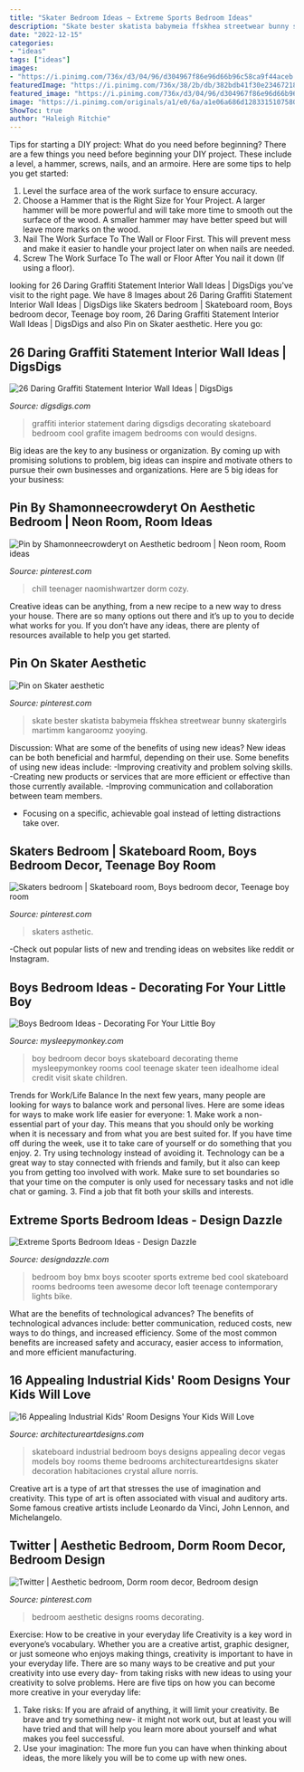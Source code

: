 ```yaml
---
title: "Skater Bedroom Ideas ~ Extreme Sports Bedroom Ideas"
description: "Skate bester skatista babymeia ffskhea streetwear bunny skatergirls martimm kangaroomz yooying"
date: "2022-12-15"
categories:
- "ideas"
tags: ["ideas"]
images:
- "https://i.pinimg.com/736x/d3/04/96/d304967f86e96d66b96c58ca9f44aceb.jpg"
featuredImage: "https://i.pinimg.com/736x/38/2b/db/382bdb41f30e234672189942d66253ec.jpg"
featured_image: "https://i.pinimg.com/736x/d3/04/96/d304967f86e96d66b96c58ca9f44aceb.jpg"
image: "https://i.pinimg.com/originals/a1/e0/6a/a1e06a686d12833151075805fcf98036.jpg"
ShowToc: true
author: "Haleigh Ritchie"
---
```



Tips for starting a DIY project: What do you need before beginning?
There are a few things you need before beginning your DIY project. These include a level, a hammer, screws, nails, and an armoire. Here are some tips to help you get started:
1. Level the surface area of the work surface to ensure accuracy.
2. Choose a Hammer that is the Right Size for Your Project. A larger hammer will be more powerful and will take more time to smooth out the surface of the wood. A smaller hammer may have better speed but will leave more marks on the wood.
3. Nail The Work Surface To The Wall or Floor First. This will prevent mess and make it easier to handle your project later on when nails are needed.
4. Screw The Work Surface To The wall or Floor After You nail it down (If using a floor).

	

		
looking for 26 Daring Graffiti Statement Interior Wall Ideas | DigsDigs you've visit to the right page. We have 8 Images about 26 Daring Graffiti Statement Interior Wall Ideas | DigsDigs like Skaters bedroom | Skateboard room, Boys bedroom decor, Teenage boy room, 26 Daring Graffiti Statement Interior Wall Ideas | DigsDigs and also Pin on Skater aesthetic. Here you go:
		
    
## 26 Daring Graffiti Statement Interior Wall Ideas | DigsDigs

<img loading=lazy src="http://www.digsdigs.com/photos/how-to-use-graffiti-in-interior-design-ideas-6.jpg" onerror="this.onerror=null;this.src='https://tse1.mm.bing.net/th?id=OIP.9KdJBa3YN4w6HurWI447TQHaIW&amp;pid=15.1';" alt="26 Daring Graffiti Statement Interior Wall Ideas | DigsDigs">

_Source: digsdigs.com_

>graffiti interior statement daring digsdigs decorating skateboard bedroom cool grafite imagem bedrooms con would designs. 

	

Big ideas are the key to any business or organization. By coming up with promising solutions to problem, big ideas can inspire and motivate others to pursue their own businesses and organizations. Here are 5 big ideas for your business: 

    
## Pin By Shamonneecrowderyt On Aesthetic Bedroom | Neon Room, Room Ideas

<img loading=lazy src="https://i.pinimg.com/736x/b6/14/7f/b6147ff9ac3eea491325f2fd3ee88b2c.jpg" onerror="this.onerror=null;this.src='https://tse1.mm.bing.net/th?id=OIP.w_EsDpGPsdlt2MFNmjr9TQHaNJ&amp;pid=15.1';" alt="Pin by Shamonneecrowderyt on Aesthetic bedroom | Neon room, Room ideas">

_Source: pinterest.com_

>chill teenager naomishwartzer dorm cozy. 

	

Creative ideas can be anything, from a new recipe to a new way to dress your house. There are so many options out there and it’s up to you to decide what works for you. If you don’t have any ideas, there are plenty of resources available to help you get started.

    
## Pin On Skater Aesthetic

<img loading=lazy src="https://i.pinimg.com/736x/d3/04/96/d304967f86e96d66b96c58ca9f44aceb.jpg" onerror="this.onerror=null;this.src='https://tse3.mm.bing.net/th?id=OIP.Uy8dyPLQJFTwXvp4QET1NAHaHG&amp;pid=15.1';" alt="Pin on Skater aesthetic">

_Source: pinterest.com_

>skate bester skatista babymeia ffskhea streetwear bunny skatergirls martimm kangaroomz yooying. 

	

Discussion: What are some of the benefits of using new ideas?
New ideas can be both beneficial and harmful, depending on their use. Some benefits of using new ideas include: 
-Improving creativity and problem solving skills.
-Creating new products or services that are more efficient or effective than those currently available.
-Improving communication and collaboration between team members. 
- Focusing on a specific, achievable goal instead of letting distractions take over.

    
## Skaters Bedroom | Skateboard Room, Boys Bedroom Decor, Teenage Boy Room

<img loading=lazy src="https://i.pinimg.com/736x/38/2b/db/382bdb41f30e234672189942d66253ec.jpg" onerror="this.onerror=null;this.src='https://tse3.mm.bing.net/th?id=OIP._IIJkG03zzgME6iKvHbW4QHaFj&amp;pid=15.1';" alt="Skaters bedroom | Skateboard room, Boys bedroom decor, Teenage boy room">

_Source: pinterest.com_

>skaters asthetic. 

	

-Check out popular lists of new and trending ideas on websites like reddit or Instagram.

    
## Boys Bedroom Ideas - Decorating For Your Little Boy

<img loading=lazy src="http://www.mysleepymonkey.com/images/decor/boys-bedroom-ideas/large/idealhome-skateboard-wall-boy-room-decor.jpg" onerror="this.onerror=null;this.src='https://tse1.mm.bing.net/th?id=OIP.a-DTLXFuqhCxW9I5sn61aQHaHc&amp;pid=15.1';" alt="Boys Bedroom Ideas - Decorating For Your Little Boy">

_Source: mysleepymonkey.com_

>boy bedroom decor boys skateboard decorating theme mysleepymonkey rooms cool teenage skater teen idealhome ideal credit visit skate children. 

	

Trends for Work/Life Balance
In the next few years, many people are looking for ways to balance work and personal lives. Here are some ideas for ways to make work life easier for everyone: 1. Make work a non-essential part of your day. This means that you should only be working when it is necessary and from what you are best suited for. If you have time off during the week, use it to take care of yourself or do something that you enjoy. 2. Try using technology instead of avoiding it. Technology can be a great way to stay connected with friends and family, but it also can keep you from getting too involved with work. Make sure to set boundaries so that your time on the computer is only used for necessary tasks and not idle chat or gaming. 3. Find a job that fit both your skills and interests.

    
## Extreme Sports Bedroom Ideas - Design Dazzle

<img loading=lazy src="http://st.houzz.com/simgs/bc712470026eeba5_8-1003/contemporary-kids.jpg" onerror="this.onerror=null;this.src='https://tse2.mm.bing.net/th?id=OIP.yfB5Gq-TtZ0NfOt8VCtuiAHaE6&amp;pid=15.1';" alt="Extreme Sports Bedroom Ideas - Design Dazzle">

_Source: designdazzle.com_

>bedroom boy bmx boys scooter sports extreme bed cool skateboard rooms bedrooms teen awesome decor loft teenage contemporary lights bike. 

	

What are the benefits of technological advances?
The benefits of technological advances include: better communication, reduced costs, new ways to do things, and increased efficiency. Some of the most common benefits are increased safety and accuracy, easier access to information, and more efficient manufacturing.

    
## 16 Appealing Industrial Kids&#039; Room Designs Your Kids Will Love

<img loading=lazy src="http://www.architectureartdesigns.com/wp-content/uploads/2015/06/16-Appealing-Industrial-Kids-Room-Designs-Your-Kids-Will-Love-8-630x630.jpg" onerror="this.onerror=null;this.src='https://tse2.mm.bing.net/th?id=OIP.HuwapPJzfHchEi3wQUd22gHaHa&amp;pid=15.1';" alt="16 Appealing Industrial Kids&#039; Room Designs Your Kids Will Love">

_Source: architectureartdesigns.com_

>skateboard industrial bedroom boys designs appealing decor vegas models boy rooms theme bedrooms architectureartdesigns skater decoration habitaciones crystal allure norris. 

	

Creative art is a type of art that stresses the use of imagination and creativity. This type of art is often associated with visual and auditory arts. Some famous creative artists include Leonardo da Vinci, John Lennon, and Michelangelo.

    
## Twitter | Aesthetic Bedroom, Dorm Room Decor, Bedroom Design

<img loading=lazy src="https://i.pinimg.com/originals/a1/e0/6a/a1e06a686d12833151075805fcf98036.jpg" onerror="this.onerror=null;this.src='https://tse1.mm.bing.net/th?id=OIP.1MqV6EKXMUhAy-DJC3YC8gHaJ4&amp;pid=15.1';" alt="Twitter | Aesthetic bedroom, Dorm room decor, Bedroom design">

_Source: pinterest.com_

>bedroom aesthetic designs rooms decorating. 

	

Exercise: How to be creative in your everyday life
Creativity is a key word in everyone’s vocabulary. Whether you are a creative artist, graphic designer, or just someone who enjoys making things, creativity is important to have in your everyday life. There are so many ways to be creative and put your creativity into use every day- from taking risks with new ideas to using your creativity to solve problems. Here are five tips on how you can become more creative in your everyday life: 
1. Take risks: If you are afraid of anything, it will limit your creativity. Be brave and try something new- it might not work out, but at least you will have tried and that will help you learn more about yourself and what makes you feel successful. 
2. Use your imagination: The more fun you can have when thinking about ideas, the more likely you will be to come up with new ones.

